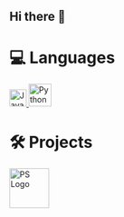 ## Hi there 👋

# 💻 Languages
<p >
  <a href="https://docs.oracle.com/javase/tutorial/">
    <img src="https://github.com/user-attachments/assets/4a1a0529-40a5-4e21-a70f-1806c61629ca" alt="Java Logo" width="30">
  </a>  
   <a href="https://docs.python.org/3/tutorial/index.html">
    <img src="https://github.com/user-attachments/assets/2d766b86-12d8-46ed-b1d7-e09aad60a8b4" alt="Python Logo" width="40">
  </a>  
  
</p>

# 🛠️ Projects
 </a>  
   <a href="https://github.com/Five-Clover/Predator-Sense">
    <img src="https://github.com/user-attachments/assets/0081ab51-0fcd-4bf8-be84-1b24b2d6812a" alt="PS Logo" width="70">
     
   </a> 

